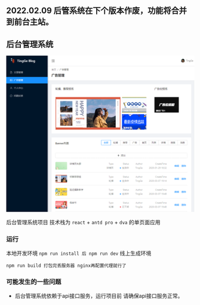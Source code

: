 ## 2022.02.09 后管系统在下个版本作废，功能将合并到前台主站。
## 后台管理系统

![avatar](https://github.com/lululuting/pic/blob/master/preview/%E5%90%8E%E5%8F%B0.png?raw=true)

后台管理系统项目 技术栈为 `react` + `antd pro` + `dva` 的单页面应用



### 运行
本地开发环境 `npm run install 后 npm run dev`
线上生成环境
```
npm run build 打包完丢服务器 nginx再配置代理就行了
```

### 可能发生的一些问题
- 后台管理系统依赖于api接口服务，运行项目前 请确保api接口服务正常。



